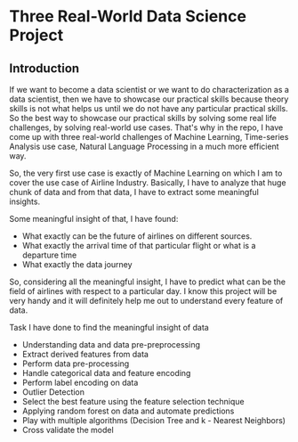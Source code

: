 # Three Real-World Data Science Project


## Introduction

If we want to become a data scientist or we want to do characterization as a data scientist, then we have to showcase our practical skills because theory skills is not what helps us until we do not have any particular practical skills. So the best way to showcase our practical skills by solving some real life challenges, by solving real-world use cases. That's why in the repo, I have come up with three real-world challenges of Machine Learning, Time-series Analysis use case, Natural Language Processing in a much more efficient way.

So, the very first use case is exactly of Machine Learning on which I am to cover the use case of Airline Industry. Basically, I have to analyze that huge chunk of data and from that data, I have to extract some meaningful insights.

Some meaningful insight of that, I have found:

* What exactly can be the future of airlines on different sources.
* What exactly the arrival time of that particular flight or what is a departure time
* What exactly the data journey

So, considering all the meaningful insight, I have to predict what can be the field of airlines with respect to a particular day. I know this project will be very handy and it will definitely help me out to understand every feature of data.


Task I have done to find the meaningful insight of data

* Understanding data and data pre-preprocessing
* Extract derived features from data
* Perform data pre-processing
* Handle categorical data and feature encoding
* Perform label encoding on data
* Outlier Detection
* Select the best feature using the feature selection technique
* Applying random forest on data and automate predictions
* Play with multiple algorithms (Decision Tree and k - Nearest Neighbors)
* Cross validate the model
